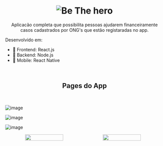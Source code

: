 <h1 align="center">
    <img alt="Be The hero" src="https://user-images.githubusercontent.com/47838241/77866996-bc71c200-720b-11ea-85ec-3ec47bc95b87.png"/>
</h1>

<p align="center">Aplicacão completa que possibilita pessoas ajudarem financeiramente casos cadastrados por ONG's que estão registaradas no app.</p>

Desenvolvido em:
* :rocket: Frontend: React.js
* :rocket: Backend: Node.js
* :rocket: Mobile: React Native

<br><h2 align="center"> Pages do App </h2><br>

![image](https://user-images.githubusercontent.com/47838241/77866953-86344280-720b-11ea-8ecb-de13fe58f584.png)

![image](https://user-images.githubusercontent.com/47838241/77867562-268b6680-720e-11ea-806d-34a1285066cc.png)

![image](https://user-images.githubusercontent.com/47838241/77867580-373bdc80-720e-11ea-80d5-d148d6d8dfae.png)

<div style="display: flex" align="center">
  <img src="https://user-images.githubusercontent.com/47838241/77867588-43c03500-720e-11ea-8119-2494c14777fd.png" width="49%"/>
  <img src="https://user-images.githubusercontent.com/47838241/77867619-62263080-720e-11ea-9f0f-6661c2d5573d.png" width="49%"/>
</div>




